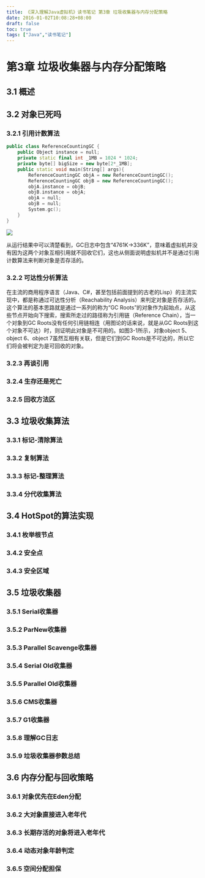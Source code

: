 ```yaml
---
title: 《深入理解Java虚拟机》读书笔记 第3章 垃圾收集器与内存分配策略
date: 2016-01-02T10:08:28+08:00
draft: false
toc: true
tags: ["Java","读书笔记"]
---
```


# 第3章 垃圾收集器与内存分配策略

## 3.1 概述

## 3.2 对象已死吗

### 3.2.1 引用计数算法

```cpp
public class ReferenceCountingGC {
    public Object instance = null;
    private static final int _1MB = 1024 * 1024;
    private byte[] bigSize = new byte[2*_1MB];
    public static void main(String[] args){
        ReferenceCountingGC objA = new ReferenceCountingGC();
        ReferenceCountingGC objB = new ReferenceCountingGC();
        objA.instance = objB;
        objB.instance = objA;
        objA = null;
        objB = null;
        System.gc();    
    }
}
```

![](/images/understanding-the-jvm/3-1.png)

从运行结果中可以清楚看到，GC日志中包含“4761K->336K”，意味着虚拟机并没有因为这两个对象互相引用就不回收它们，这也从侧面说明虚拟机并不是通过引用计数算法来判断对象是否存活的。

### 3.2.2 可达性分析算法

在主流的商用程序语言（Java、C#，甚至包括前面提到的古老的Lisp）的主流实现中，都是称通过可达性分析（Reachability Analysis）来判定对象是否存活的。这个算法的基本思路就是通过一系列的称为“GC Roots”的对象作为起始点，从这些节点开始向下搜索，搜索所走过的路径称为引用链（Reference Chain），当一个对象到GC Roots没有任何引用链相连（用图论的话来说，就是从GC Roots到这个对象不可达）时，则证明此对象是不可用的。如图3-1所示，对象object 5、object 6、object 7虽然互相有关联，但是它们到GC Roots是不可达的，所以它们将会被判定为是可回收的对象。

### 3.2.3 再谈引用

### 3.2.4 生存还是死亡

### 3.2.5 回收方法区

## 3.3 垃圾收集算法

### 3.3.1 标记-清除算法

### 3.3.2 复制算法

### 3.3.3 标记-整理算法

### 3.3.4 分代收集算法

## 3.4 HotSpot的算法实现

### 3.4.1 枚举根节点

### 3.4.2 安全点

### 3.4.3 安全区域

## 3.5 垃圾收集器

### 3.5.1 Serial收集器

### 3.5.2 ParNew收集器

### 3.5.3 Parallel Scavenge收集器

### 3.5.4 Serial Old收集器

### 3.5.5 Parallel Old收集器

### 3.5.6 CMS收集器

### 3.5.7 G1收集器

### 3.5.8 理解GC日志

### 3.5.9 垃圾收集器参数总结

## 3.6 内存分配与回收策略

### 3.6.1 对象优先在Eden分配

### 3.6.2 大对象直接进入老年代

### 3.6.3 长期存活的对象将进入老年代

### 3.6.4 动态对象年龄判定

### 3.6.5 空间分配担保